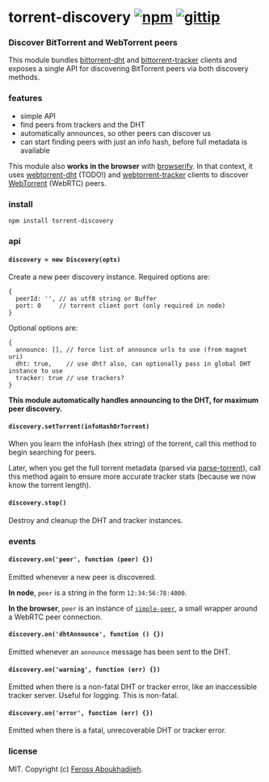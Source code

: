 # torrent-discovery [![npm](https://img.shields.io/npm/v/torrent-discovery.svg)](https://npmjs.org/package/torrent-discovery) [![gittip](https://img.shields.io/gittip/feross.svg)](https://www.gittip.com/feross/)

### Discover BitTorrent and WebTorrent peers

This module bundles [bittorrent-dht](https://github.com/feross/bittorrent-dht) and
[bittorrent-tracker](https://github.com/feross/bittorrent-tracker) clients and exposes a
single API for discovering BitTorrent peers via both discovery methods.

### features

- simple API
- find peers from trackers and the DHT
- automatically announces, so other peers can discover us
- can start finding peers with just an info hash, before full metadata is available

This module also **works in the browser** with [browserify](http://browserify.org). In
that context, it uses [webtorrent-dht](https://github.com/feross/webtorrent-dht) (TODO!) and
[webtorrent-tracker](https://github.com/feross/webtorrent-tracker) clients to discover
[WebTorrent](http://webtorrent.io) (WebRTC) peers.

### install

```
npm install torrent-discovery
```

### api

#### `discovery = new Discovery(opts)`

Create a new peer discovery instance. Required options are:

```
{
  peerId: '', // as utf8 string or Buffer
  port: 0     // torrent client port (only required in node)
}
```

Optional options are:

```
{
  announce: [], // force list of announce urls to use (from magnet uri)
  dht: true,    // use dht? also, can optionally pass in global DHT instance to use
  tracker: true // use trackers?
}
```

**This module automatically handles announcing to the DHT, for maximum peer discovery.**

#### `discovery.setTorrent(infoHashOrTorrent)`

When you learn the infoHash (hex string) of the torrent, call this method to begin
searching for peers.

Later, when you get the full torrent metadata (parsed via [parse-torrent](https://github.com/feross/parse-torrent)), call this method again to ensure more accurate tracker stats
(because we now know the torrent length).

#### `discovery.stop()`

Destroy and cleanup the DHT and tracker instances.

### events

#### `discovery.on('peer', function (peer) {})`

Emitted whenever a new peer is discovered.

**In node**, `peer` is a string in the form `12:34:56:78:4000`.

**In the browser**, `peer` is an instance of
[`simple-peer`](https://github.com/feross/simple-peer), a small wrapper around a WebRTC
peer connection.

#### `discovery.on('dhtAnnounce', function () {})`

Emitted whenever an `announce` message has been sent to the DHT.

#### `discovery.on('warning', function (err) {})`

Emitted when there is a non-fatal DHT or tracker error, like an inaccessible tracker
server. Useful for logging. This is non-fatal.

#### `discovery.on('error', function (err) {})`

Emitted when there is a fatal, unrecoverable DHT or tracker error.

### license

MIT. Copyright (c) [Feross Aboukhadijeh](http://feross.org).


